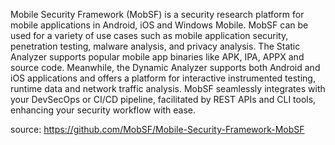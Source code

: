 Mobile Security Framework (MobSF) is a security research platform for mobile applications in Android, iOS and Windows Mobile. MobSF can be used for a variety of use cases such as mobile application security, penetration testing, malware analysis, and privacy analysis. The Static Analyzer supports popular mobile app binaries like APK, IPA, APPX and source code. Meanwhile, the Dynamic Analyzer supports both Android and iOS applications and offers a platform for interactive instrumented testing, runtime data and network traffic analysis. MobSF seamlessly integrates with your DevSecOps or CI/CD pipeline, facilitated by REST APIs and CLI tools, enhancing your security workflow with ease.

source: https://github.com/MobSF/Mobile-Security-Framework-MobSF